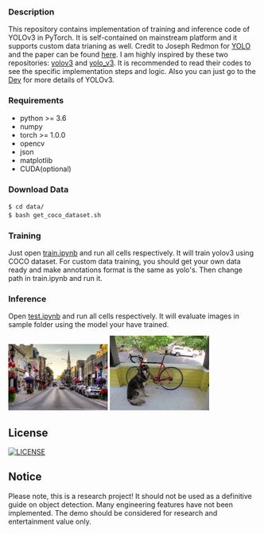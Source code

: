 ### Description

This repository contains implementation of training and inference code of YOLOv3 in PyTorch. It is self-contained on mainstream platform and it supports custom data trianing as well. Credit to Joseph Redmon for [YOLO](https://pjreddie.com/darknet/yolo/) and the paper can be found [here](https://pjreddie.com/media/files/papers/YOLOv3.pdf). I am highly inspired by these two repositories: [yolov3](https://github.com/ultralytics/yolov3) and [yolo_v3](https://github.com/ydixon/yolo_v3). It is recommended to read their codes to see the specific implementation steps and logic. Also you can just go to the [Dev]() for more details of YOLOv3.


### Requirements

  - python >= 3.6
  - numpy
  - torch >= 1.0.0
  - opencv
  - json
  - matplotlib
  - CUDA(optional)


### Download Data
```sh
$ cd data/
$ bash get_coco_dataset.sh
```

### Training

Just open [train.ipynb]() and run all cells respectively. It will train yolov3 using COCO dataset. For custom data training, you should get your own data ready and make annotations format is the same as yolo's. Then change path in train.ipynb and run it.


### Inference

Open [test.ipynb]() and run all cells respectively. It will evaluate images in sample folder using the model your have trained.

<img src="sample/Adrian.jpg" width="200"> <img src="sample/dog.jpg" width="200">

License
----
[![LICENSE](https://img.shields.io/badge/license-Anti%20996-blue.svg)](https://github.com/996icu/996.ICU/blob/master/LICENSE)


   
## Notice

Please note, this is a research project! It should not be used as a definitive guide on object detection. Many engineering features have not been implemented. The demo should be considered for research and entertainment value only.
